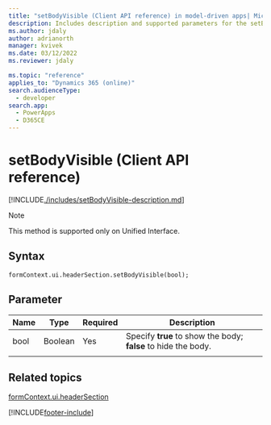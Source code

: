 ```yaml
---
title: "setBodyVisible (Client API reference) in model-driven apps| MicrosoftDocs"
description: Includes description and supported parameters for the setBodyVisible method.
ms.author: jdaly
author: adrianorth
manager: kvivek
ms.date: 03/12/2022
ms.reviewer: jdaly

ms.topic: "reference"
applies_to: "Dynamics 365 (online)"
search.audienceType: 
  - developer
search.app: 
  - PowerApps
  - D365CE
---
```


# setBodyVisible (Client API reference)

[!INCLUDE[./includes/setBodyVisible-description.md](./includes/setBodyVisible-description.md)]

> [!NOTE]
> This method is supported only on Unified Interface.

## Syntax

`formContext.ui.headerSection.setBodyVisible(bool);`

## Parameter

|Name|Type|Required|Description|
|----|------|-------|----------|
|bool|Boolean|Yes|Specify **true** to show the body; **false** to hide the body.|
|||||

## Related topics

[formContext.ui.headerSection](../formContext-ui-headerSection.md)

[!INCLUDE[footer-include](../../../../../includes/footer-banner.md)]